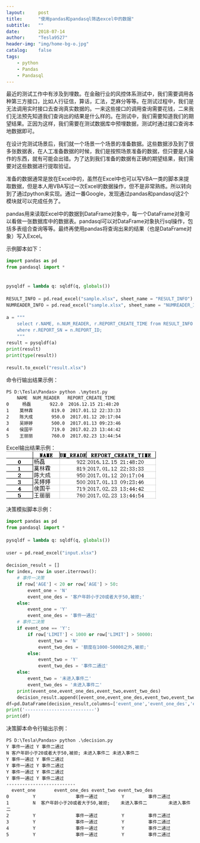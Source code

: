 ```yaml
---
layout:     post
title:      "使用pandas和pandasql筛选excel中的数据"
subtitle:   ""
date:       2018-07-14
author:     "Tesla9527"
header-img: "img/home-bg-o.jpg"
catalog:    false
tags:
    - python
    - Pandas
    - Pandasql
---
```


最近的测试工作中有涉及到埋数。在金融行业的风控体系测试中，我们需要调用各种第三方接口，比如人行征信，算话，汇法，芝麻分等等。在测试过程中，我们是无法调用实时接口去查询真实数据的。一来这些接口的调用查询需要花钱，二来我们无法预先知道我们查询出的结果是什么样的。在测试中，我们需要知道我们的期望结果。正因为这样，我们需要在测试数据库中预埋数据，测试时通过接口查询本地数据即可。

在设计完测试场景后，我们就一个场景一个场景的准备数据。这些数据涉及到了很多张数据表，在人工准备数据的时候，我们是按照场景准备的数据，但只要是人操作的东西，就有可能会出错。为了达到我们准备的数据有正确的期望结果，我们需要对这些数据进行提取验证。

准备的数据通常是放在Excel中的，虽然在Excel中也可以写VBA一类的脚本来提取数据，但是本人用VBA写过一次Excel的数据操作，但不是非常熟练。所以转向到了通过python来实现。通过一番Google，发现通过pandas和pandasql这2个模块就可以完成任务了。

pandas用来读取Excel中的数据到DataFrame对象中，每一个DataFrame对象可以看做一张数据库中的数据表。pandasql可以对DataFrame对象执行sql操作，包括多表组合查询等等。最终再使用pandas将查询出来的结果（也是DataFrame对象）写入Excel。

示例脚本如下：
```python
import pandas as pd
from pandasql import *


pysqldf = lambda q: sqldf(q, globals())

RESULT_INFO = pd.read_excel("sample.xlsx", sheet_name = "RESULT_INFO")
NUMREADER_INFO = pd.read_excel("sample.xlsx", sheet_name = "NUMREADER_INFO")

a = """
	select r.NAME, n.NUM_READER, r.REPORT_CREATE_TIME from RESULT_INFO r Left Join NUMREADER_INFO n
	where r.REPORT_SN = n.REPORT_ID;
	"""
result = pysqldf(a)
print(result)
print(type(result))

result.to_excel("result.xlsx")
```

命令行输出结果示例：
```
PS D:\Tesla\Pandas> python .\mytest.py
    NAME  NUM_READER   REPORT_CREATE_TIME
0     杨磊       922.0  2016.12.15 21:48:20
1    莫林霖       819.0  2017.01.12 22:33:33
2    陈大成       950.0  2017.01.12 20:17:04
3    吴婷婷       500.0  2017.01.13 09:23:46
4    侯国平       719.0  2017.02.23 13:44:42
5    王丽丽       760.0  2017.02.23 13:44:54
```

Excel输出结果示例：
![img](/img/in-post/pandas/pandas_result.png)

决策模拟脚本示例：
```python
import pandas as pd
from pandasql import *

pysqldf = lambda q: sqldf(q, globals())

user = pd.read_excel("input.xlsx")

decision_result = []
for index, row in user.iterrows():
	# 事件一决策
	if row['AGE'] < 20 or row['AGE'] > 50:
		event_one = 'N'
		event_one_des = '客户年龄小于20或者大于50,被拒;'
	else:
		event_one = 'Y'
		event_one_des = '事件一通过'
	# 事件二决策
	if event_one == 'Y':
		if row['LIMIT'] < 1000 or row['LIMIT'] > 50000:
			event_two = 'N'
			event_two_des = '额度在1000-50000之外,被拒;'
		else:
			event_two = 'Y'
			event_two_des = '事件二通过'
	else:
		event_two = '未进入事件二'
		event_two_des = '未进入事件二'
	print(event_one,event_one_des,event_two,event_two_des)
	decision_result.append([event_one,event_one_des,event_two,event_two_des])
df=pd.DataFrame(decision_result,columns=['event_one','event_one_des','event_two','event_two_des'])
print('--------------------------')
print(df)
```

决策脚本命令行输出示例：
```
PS D:\Tesla\Pandas> python .\decision.py
Y 事件一通过 Y 事件二通过
N 客户年龄小于20或者大于50,被拒; 未进入事件二 未进入事件二
Y 事件一通过 Y 事件二通过
Y 事件一通过 Y 事件二通过
Y 事件一通过 Y 事件二通过
Y 事件一通过 Y 事件二通过
--------------------------
  event_one       event_one_des event_two event_two_des
0         Y               事件一通过         Y         事件二通过
1         N  客户年龄小于20或者大于50,被拒;    未进入事件二        未进入事件二
2         Y               事件一通过         Y         事件二通过
3         Y               事件一通过         Y         事件二通过
4         Y               事件一通过         Y         事件二通过
5         Y               事件一通过         Y         事件二通过
```